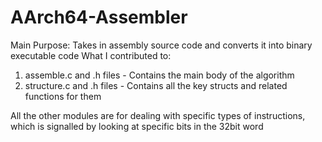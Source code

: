 # AArch64-Assembler
Main Purpose: Takes in assembly source code and converts it into binary executable code
What I contributed to: 
1. assemble.c and .h files - Contains the main body of the algorithm
2. structure.c and .h files - Contains all the key structs and related functions for them


All the other modules are for dealing with specific types of instructions, which is signalled by looking at specific bits in the 32bit word
